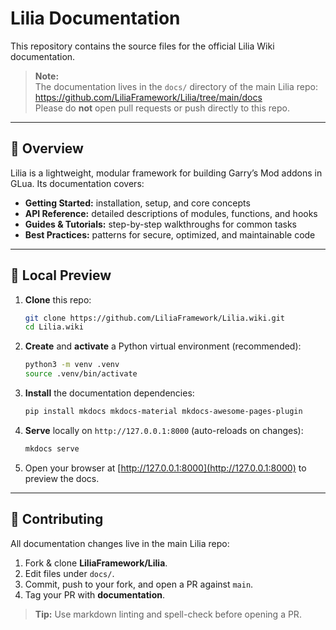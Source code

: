 # Lilia Documentation

This repository contains the source files for the official Lilia Wiki documentation.

> **Note:**  
> The documentation lives in the `docs/` directory of the main Lilia repo:  
> https://github.com/LiliaFramework/Lilia/tree/main/docs  
> Please do **not** open pull requests or push directly to this repo.

---

## 📖 Overview

Lilia is a lightweight, modular framework for building Garry’s Mod addons in GLua. Its documentation covers:

- **Getting Started:** installation, setup, and core concepts  
- **API Reference:** detailed descriptions of modules, functions, and hooks  
- **Guides & Tutorials:** step-by-step walkthroughs for common tasks  
- **Best Practices:** patterns for secure, optimized, and maintainable code  

---

## 🚀 Local Preview

1. **Clone** this repo:  
   ```bash
   git clone https://github.com/LiliaFramework/Lilia.wiki.git
   cd Lilia.wiki
2. **Create** and **activate** a Python virtual environment (recommended):

   ```bash
   python3 -m venv .venv
   source .venv/bin/activate
   ```
3. **Install** the documentation dependencies:

   ```bash
   pip install mkdocs mkdocs-material mkdocs-awesome-pages-plugin
   ```
4. **Serve** locally on `http://127.0.0.1:8000` (auto-reloads on changes):

   ```bash
   mkdocs serve
   ```
5. Open your browser at [http://127.0.0.1:8000](http://127.0.0.1:8000) to preview the docs.

---

## 🤝 Contributing

All documentation changes live in the main Lilia repo:

1. Fork & clone **LiliaFramework/Lilia**.
2. Edit files under `docs/`.
3. Commit, push to your fork, and open a PR against `main`.
4. Tag your PR with **documentation**.

> **Tip:** Use markdown linting and spell-check before opening a PR.
